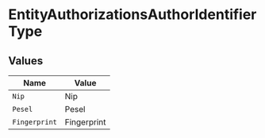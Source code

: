 # EntityAuthorizationsAuthorIdentifierType


## Values

| Name          | Value         |
| ------------- | ------------- |
| `Nip`         | Nip           |
| `Pesel`       | Pesel         |
| `Fingerprint` | Fingerprint   |